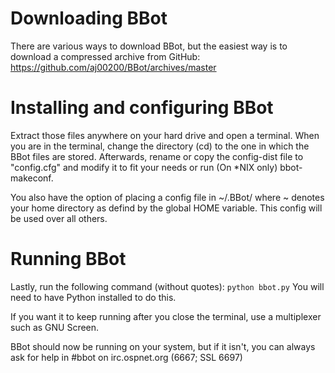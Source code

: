 # Downloading BBot
There are various ways to download BBot, but the easiest way is to download a compressed archive from GitHub: <https://github.com/aj00200/BBot/archives/master>

# Installing and configuring BBot
Extract those files anywhere on your hard drive and open a terminal.
When you are in the terminal, change the directory (cd) to the one in which the BBot files are stored.
Afterwards, rename or copy the config-dist file to "config.cfg" and modify it to fit your needs or run
(On *NIX only) bbot-makeconf.

You also have the option of placing a config file in ~/.BBot/ where ~ denotes your home directory as defind by the global HOME variable. This config will be used over all others.

# Running BBot
Lastly, run the following command (without quotes): `python bbot.py`
You will need to have Python installed to do this.

If you want it to keep running after you close the terminal, use a multiplexer such as GNU Screen.

BBot should now be running on your system, but if it isn't, you can always ask for help in #bbot on irc.ospnet.org (6667; SSL 6697)
